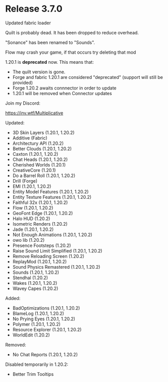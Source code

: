 # Release 3.7.0

Updated fabric loader

Quilt is probably dead. It has been dropped to reduce overhead.

"Sonance" has been renamed to "Sounds".

Flow may crash your game, if that occurs try deleting that mod

1.20.1 is **deprecated** now. This means that:
- The quilt version is gone.
- Forge and fabric 1.20.1 are considered "deprecated" (support will still be provided)
- Forge 1.20.2 awaits connnector in order to update
- 1.20.1 will be removed when Connector updates

Join my Discord:

https://inv.wtf/Multiplicative

Updated:
- 3D Skin Layers (1.20.1, 1.20.2)
- Additive (Fabric)
- Architectury API (1.20.2)
- Better Clouds (1.20.1, 1.20.2)
- Caxton (1.20.1, 1.20.2)
- Chat Heads (1.20.1, 1.20.2)
- Cherished Worlds (1.20.1)
- CreativeCore (1.20.1)
- Do a Barrel Roll (1.20.1, 1.20.2)
- Drill (Forge)
- EMI (1.20.1, 1.20.2)
- Entity Model Features (1.20.1, 1.20.2)
- Entity Texture Features (1.20.1, 1.20.2)
- Faithful 32x (1.20.1, 1.20.2)
- Flow (1.20.1, 1.20.2)
- GeoFont Edge (1.20.1, 1.20.2)
- Halo HUD (1.20.2)
- Isometric Renders (1.20.2)
- Jade (1.20.1, 1.20.2)
- Not Enough Animations (1.20.1, 1.20.2)
- owo lib (1.20.2)
- Presence Footsteps (1.20.2)
- Raise Sound Limit Simplified (1.20.1, 1.20.2)
- Remove Reloading Screen (1.20.2)
- ReplayMod (1.20.1, 1.20.2)
- Sound Physics Remastered (1.20.1, 1.20.2)
- Sounds (1.20.1, 1.20.2)
- Stendhal (1.20.2)
- Wakes (1.20.1, 1.20.2)
- Wavey Capes (1.20.2)

Added:
- BadOptimizations (1.20.1, 1.20.2)
- BlameLog (1.20.1, 1.20.2)
- No Prying Eyes (1.20.1, 1.20.2)
- Polymer (1.20.1, 1.20.2)
- Resource Explorer (1.20.1, 1.20.2)
- WorldEdit (1.20.2)

Removed:
- No Chat Reports (1.20.1, 1.20.2)

Disabled temporarily in 1.20.2:
- Better Trim Tooltips

